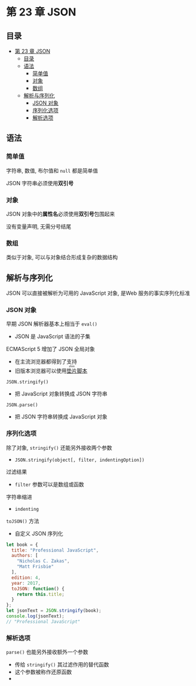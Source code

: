 # 第 23 章 JSON

## 目录
- [第 23 章 JSON](#第-23-章-json)
  - [目录](#目录)
  - [语法](#语法)
    - [简单值](#简单值)
    - [对象](#对象)
    - [数组](#数组)
  - [解析与序列化](#解析与序列化)
    - [JSON 对象](#json-对象)
    - [序列化选项](#序列化选项)
    - [解析选项](#解析选项)

## 语法

### 简单值

字符串, 数值, 布尔值和 `null` 都是简单值

JSON 字符串必须使用**双引号**

### 对象

JSON 对象中的**属性名**必须使用**双引号**包围起来

没有变量声明, 无需分号结尾

### 数组

类似于对象, 可以与对象结合形成复杂的数据结构

## 解析与序列化

JSON 可以直接被解析为可用的 JavaScript 对象, 是Web 服务的事实序列化标准

### JSON 对象

早期 JSON 解析器基本上相当于 `eval()`

- JSON 是 JavaScript 语法的子集

ECMAScript 5 增加了 JSON 全局对象

- 在主流浏览器都得到了支持
- 旧版本浏览器可以使用[<ruby>垫片<rt>shim</rt></ruby>脚本](https://github.com/douglascrockford/JSON-js)

`JSON.stringify()`

- 把 JavaScript 对象转换成 JSON 字符串

`JSON.parse()`

- 把 JSON 字符串转换成 JavaScript 对象

### 序列化选项

除了对象, `stringify()` 还能另外接收两个参数

- `JSON.stringify(object[, filter, indentingOption])`

过滤结果

- `filter` 参数可以是数组或函数

字符串缩进

- `indenting` 

`toJSON()` 方法

- 自定义 JSON 序列化

```js
let book = {
  title: "Professional JavaScript",
  authors: [
    "Nicholas C. Zakas",
    "Matt Frisbie"
  ],
  edition: 4,
  year: 2017,
  toJSON: function() {
    return this.title;
  }
};
let jsonText = JSON.stringify(book);
console.log(jsonText);
// "Professional JavaScript"
```

### 解析选项

`parse()` 也能另外接收额外一个参数

- 传给 `stringify()` 其过滤作用的替代函数
- 这个参数被称作还原函数  
- 